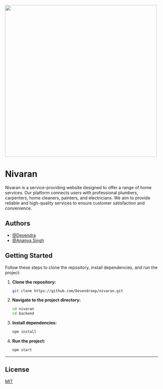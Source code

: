 
<img src="https://user-images.githubusercontent.com/74038190/225813708-98b745f2-7d22-48cf-9150-083f1b00d6c9.gif" width="500">

# Nivaran

Nivaran is a service-providing website designed to offer a range of home services. Our platform connects users with professional plumbers, carpenters, home cleaners, painters, and electricians. We aim to provide reliable and high-quality services to ensure customer satisfaction and convenience.

## Authors

- [@Devendra](https://www.github.com/Devendraxp)
- [@Ananya Singh](https://www.github.com/AnanyaSingh44)


## Getting Started

Follow these steps to clone the repository, install dependencies, and run the project:

1. **Clone the repository:**
   ```bash
   git clone https://github.com/Devendraxp/nivaran.git
   ```

2. **Navigate to the project directory:**
   ```bash
   cd nivaran
   cd backend
   ```

3. **Install dependencies:**
   ```bash
   npm install
   ```

4. **Run the project:**
   ```bash
   npm start
   ```

---


## License

[MIT](https://choosealicense.com/licenses/mit/)


